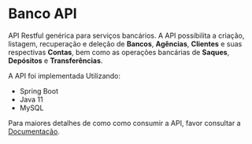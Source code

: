 # Banco API
API Restful genérica para serviços bancários. A API possibilita a criação, listagem, recuperação e deleção de **Bancos**, **Agências**, **Clientes** e suas respectivas **Contas**, bem como as operações bancárias de **Saques**, **Depósitos** e **Transferências**.

A API foi implementada Utilizando:
* Spring Boot
* Java 11
* MySQL

Para maiores detalhes de como como consumir a API, favor consultar a [Documentação](https://documenter.getpostman.com/view/6199680/SW17SF1x).
